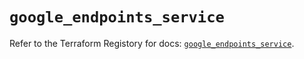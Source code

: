 # `google_endpoints_service`

Refer to the Terraform Registory for docs: [`google_endpoints_service`](https://registry.terraform.io/providers/hashicorp/google-beta/4.73.2/docs/resources/google_endpoints_service).
